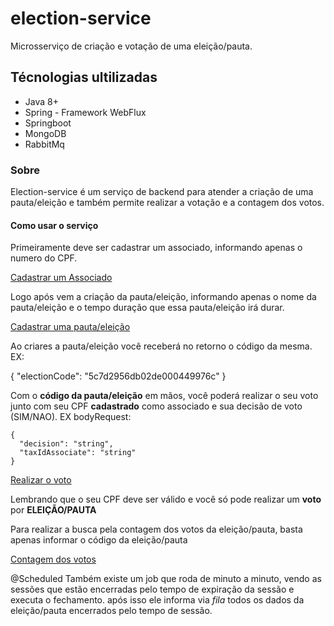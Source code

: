 # election-service
Microsserviço de criação e votação de uma eleição/pauta.

## Técnologias ultilizadas
* Java 8+
* Spring - Framework WebFlux
* Springboot
* MongoDB
* RabbitMq

### Sobre
Election-service é um serviço de backend para atender a criação de uma pauta/eleição e também permite realizar a votação e a contagem dos votos.

#### Como usar o serviço
Primeiramente deve ser cadastrar um associado, informando apenas o numero do CPF.

[Cadastrar um Associado](https://election-service.herokuapp.com/swagger-ui.html#/associate-api/postElectionUsingPOST)
 

Logo após vem a criação da pauta/eleição, informando apenas o nome da pauta/eleição e o tempo duração que essa pauta/eleição irá durar.

[Cadastrar uma pauta/eleição](https://election-service.herokuapp.com/swagger-ui.html#/election-api/postElectionUsingPOST_1)


Ao criares a pauta/eleição você receberá no retorno o código da mesma. EX: 

{
  "electionCode": "5c7d2956db02de000449976c"
} 



Com o **código da pauta/eleição** em mãos, você poderá realizar o seu voto junto com seu CPF **cadastrado** como associado e sua decisão de voto (SIM/NAO). EX bodyRequest:
```
{
  "decision": "string",
  "taxIdAssociate": "string"
}

```
[Realizar o voto](https://election-service.herokuapp.com/swagger-ui.html#/election-api/postVoteUsingPOST)

Lembrando que o seu CPF deve ser válido e você só pode realizar um **voto** por **ELEIÇÃO/PAUTA**

Para realizar a busca pela contagem dos votos da eleição/pauta, basta apenas informar o código da eleição/pauta

[Contagem dos votos](https://election-service.herokuapp.com/swagger-ui.html#/election-api/getResultVoteUsingGET)

@Scheduled
Também existe um job que roda de minuto a minuto, vendo as sessões que estão encerradas pelo tempo de expiração da sessão e executa o fechamento.
após isso ele informa via *fila* todos os dados da eleição/pauta encerrados pelo tempo de sessão. 


